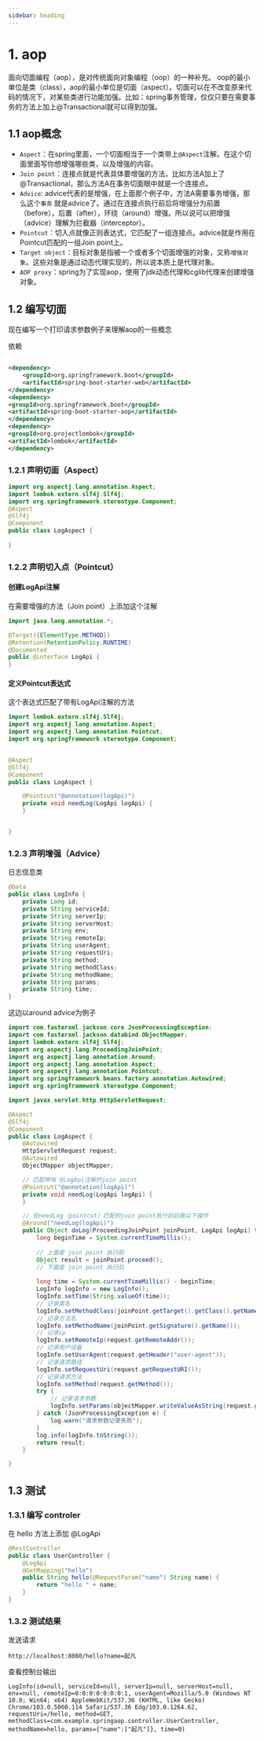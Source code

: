 ```yaml
---
sidebar: heading
---
```


# 1. aop

面向切面编程（aop），是对传统面向对象编程（oop）的一种补充。
oop的最小单位是类（class），aop的最小单位是切面（aspect）。切面可以在不改变原来代码的情况下，对某些类进行功能加强。比如：spring事务管理，仅仅只要在需要事务的方法上加上@Transactional就可以得到加强。

## 1.1 aop概念

- `Aspect`：在spring里面，一个切面相当于一个类带上`@Aspect`注解。在这个切面里面写你想增强哪些类，以及增强的内容。
- `Join point`：连接点就是代表具体要增强的方法，比如方法A加上了@Transactional，那么方法A在事务切面眼中就是一个连接点。
- `Advice`: advice代表的是增强，在上面那个例子中，方法A需要事务增强，那么这个`事务`
  就是advice了。通过在连接点执行前后将增强分为前置（before），后置（after），环绕（around）增强。所以说可以把增强（advice）理解为拦截器（interceptor）。
- `Pointcut`：切入点就像正则表达式，它匹配了一组连接点。advice就是作用在Pointcut匹配的一组Join point上。
- `Target object`：目标对象是指被一个或者多个切面增强的对象，又称`增强对象`。这些对象是通过动态代理实现的，所以说本质上是代理对象。
- `AOP proxy`：spring为了实现aop，使用了jdk动态代理和cglib代理来创建增强对象。

## 1.2 编写切面

现在编写一个打印请求参数例子来理解aop的一些概念

依赖

```xml

<dependency>
    <groupId>org.springframework.boot</groupId>
    <artifactId>spring-boot-starter-web</artifactId>
</dependency>
<dependency>
<groupId>org.springframework.boot</groupId>
<artifactId>spring-boot-starter-aop</artifactId>
</dependency>
<dependency>
<groupId>org.projectlombok</groupId>
<artifactId>lombok</artifactId>
</dependency>
```

### 1.2.1 声明切面（Aspect）

```java
import org.aspectj.lang.annotation.Aspect;
import lombok.extern.slf4j.Slf4j;
import org.springframework.stereotype.Component;
@Aspect
@Slf4j
@Component
public class LogAspect {
    
}
```

### 1.2.2 声明切入点（Pointcut）

#### 创建LogApi注解

在需要增强的方法（Join point）上添加这个注解

```java
import java.lang.annotation.*;

@Target({ElementType.METHOD})
@Retention(RetentionPolicy.RUNTIME)
@Documented
public @interface LogApi {
}
```

#### 定义Pointcut表达式

这个表达式匹配了带有LogApi注解的方法

```java
import lombok.extern.slf4j.Slf4j;
import org.aspectj.lang.annotation.Aspect;
import org.aspectj.lang.annotation.Pointcut;
import org.springframework.stereotype.Component;


@Aspect
@Slf4j
@Component
public class LogAspect {

    @Pointcut("@annotation(logApi)")
    private void needLog(LogApi logApi) {
    }


}
```

### 1.2.3 声明增强（Advice）

日志信息类

```java
@Data
public class LogInfo {
    private Long id;
    private String serviceId;
    private String serverIp;
    private String serverHost;
    private String env;
    private String remoteIp;
    private String userAgent;
    private String requestUri;
    private String method;
    private String methodClass;
    private String methodName;
    private String params;
    private String time;
}

```

这边以around advice为例子

```java
import com.fasterxml.jackson.core.JsonProcessingException;
import com.fasterxml.jackson.databind.ObjectMapper;
import lombok.extern.slf4j.Slf4j;
import org.aspectj.lang.ProceedingJoinPoint;
import org.aspectj.lang.annotation.Around;
import org.aspectj.lang.annotation.Aspect;
import org.aspectj.lang.annotation.Pointcut;
import org.springframework.beans.factory.annotation.Autowired;
import org.springframework.stereotype.Component;

import javax.servlet.http.HttpServletRequest;

@Aspect
@Slf4j
@Component
public class LogAspect {
    @Autowired
    HttpServletRequest request;
    @Autowired
    ObjectMapper objectMapper;

    // 匹配带有 @LogApi注解的join point
    @Pointcut("@annotation(logApi)")
    private void needLog(LogApi logApi) {
    }

    // 在needLog（pointcut）匹配的join point执行前后做以下操作
    @Around("needLog(logApi)")
    public Object doLog(ProceedingJoinPoint joinPoint, LogApi logApi) throws Throwable {
        long beginTime = System.currentTimeMillis();
        
        // 上面是 join point 执行前
        Object result = joinPoint.proceed();
        // 下面是 join point 执行后
        
        long time = System.currentTimeMillis() - beginTime;
        LogInfo logInfo = new LogInfo();
        logInfo.setTime(String.valueOf(time));
        // 记录类名
        logInfo.setMethodClass(joinPoint.getTarget().getClass().getName());
        // 记录方法名
        logInfo.setMethodName(joinPoint.getSignature().getName());
        // 记录ip
        logInfo.setRemoteIp(request.getRemoteAddr());
        // 记录用户设备
        logInfo.setUserAgent(request.getHeader("user-agent"));
        // 记录请求路径
        logInfo.setRequestUri(request.getRequestURI());
        // 记录请求方法
        logInfo.setMethod(request.getMethod());
        try {
            // 记录请求参数
            logInfo.setParams(objectMapper.writeValueAsString(request.getParameterMap()));
        } catch (JsonProcessingException e) {
            log.warn("请求参数记录失败");
        }
        log.info(logInfo.toString());
        return result;
    }

}
```

## 1.3 测试

### 1.3.1 编写 controler

在 hello 方法上添加 @LogApi

```java
@RestController
public class UserController {
    @LogApi
    @GetMapping("hello")
    public String hello(@RequestParam("name") String name) {
        return "hello " + name;
    }
}

``` 

### 1.3.2 测试结果

发送请求

```
http://localhost:8080/hello?name=起凡
```

查看控制台输出

```
LogInfo(id=null, serviceId=null, serverIp=null, serverHost=null, env=null, remoteIp=0:0:0:0:0:0:0:1, userAgent=Mozilla/5.0 (Windows NT 10.0; Win64; x64) AppleWebKit/537.36 (KHTML, like Gecko) Chrome/103.0.5060.114 Safari/537.36 Edg/103.0.1264.62, requestUri=/hello, method=GET, methodClass=com.example.springaop.controller.UserController, methodName=hello, params={"name":["起凡"]}, time=0)

```